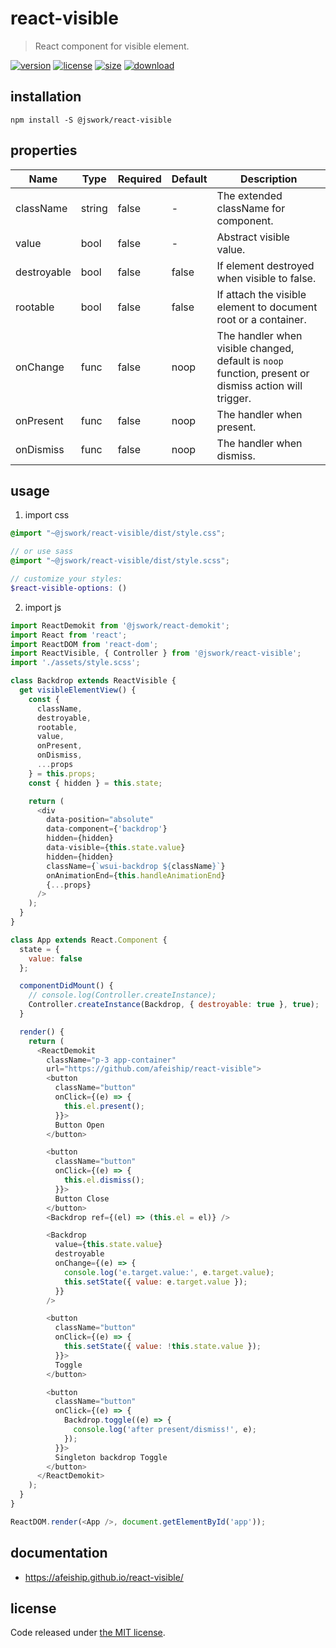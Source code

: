 # react-visible
> React component for visible element.

[![version][version-image]][version-url]
[![license][license-image]][license-url]
[![size][size-image]][size-url]
[![download][download-image]][download-url]

## installation
```shell
npm install -S @jswork/react-visible
```

## properties
| Name        | Type   | Required | Default | Description                                                                                           |
| ----------- | ------ | -------- | ------- | ----------------------------------------------------------------------------------------------------- |
| className   | string | false    | -       | The extended className for component.                                                                 |
| value       | bool   | false    | -       | Abstract visible value.                                                                               |
| destroyable | bool   | false    | false   | If element destroyed when visible to false.                                                           |
| rootable    | bool   | false    | false   | If attach the visible element to document root or a container.                                        |
| onChange    | func   | false    | noop    | The handler when visible changed, default is `noop` function, present or dismiss action will trigger. |
| onPresent   | func   | false    | noop    | The handler when present.                                                                             |
| onDismiss   | func   | false    | noop    | The handler when dismiss.                                                                             |


## usage
1. import css
  ```scss
  @import "~@jswork/react-visible/dist/style.css";

  // or use sass
  @import "~@jswork/react-visible/dist/style.scss";

  // customize your styles:
  $react-visible-options: ()
  ```
2. import js
  ```js
  import ReactDemokit from '@jswork/react-demokit';
  import React from 'react';
  import ReactDOM from 'react-dom';
  import ReactVisible, { Controller } from '@jswork/react-visible';
  import './assets/style.scss';

  class Backdrop extends ReactVisible {
    get visibleElementView() {
      const {
        className,
        destroyable,
        rootable,
        value,
        onPresent,
        onDismiss,
        ...props
      } = this.props;
      const { hidden } = this.state;

      return (
        <div
          data-position="absolute"
          data-component={'backdrop'}
          hidden={hidden}
          data-visible={this.state.value}
          hidden={hidden}
          className={`wsui-backdrop ${className}`}
          onAnimationEnd={this.handleAnimationEnd}
          {...props}
        />
      );
    }
  }

  class App extends React.Component {
    state = {
      value: false
    };

    componentDidMount() {
      // console.log(Controller.createInstance);
      Controller.createInstance(Backdrop, { destroyable: true }, true);
    }

    render() {
      return (
        <ReactDemokit
          className="p-3 app-container"
          url="https://github.com/afeiship/react-visible">
          <button
            className="button"
            onClick={(e) => {
              this.el.present();
            }}>
            Button Open
          </button>

          <button
            className="button"
            onClick={(e) => {
              this.el.dismiss();
            }}>
            Button Close
          </button>
          <Backdrop ref={(el) => (this.el = el)} />

          <Backdrop
            value={this.state.value}
            destroyable
            onChange={(e) => {
              console.log('e.target.value:', e.target.value);
              this.setState({ value: e.target.value });
            }}
          />

          <button
            className="button"
            onClick={(e) => {
              this.setState({ value: !this.state.value });
            }}>
            Toggle
          </button>

          <button
            className="button"
            onClick={(e) => {
              Backdrop.toggle((e) => {
                console.log('after present/dismiss!', e);
              });
            }}>
            Singleton backdrop Toggle
          </button>
        </ReactDemokit>
      );
    }
  }

  ReactDOM.render(<App />, document.getElementById('app'));

  ```

## documentation
- https://afeiship.github.io/react-visible/


## license
Code released under [the MIT license](https://github.com/afeiship/react-visible/blob/master/LICENSE.txt).

[version-image]: https://img.shields.io/npm/v/@jswork/react-visible
[version-url]: https://npmjs.org/package/@jswork/react-visible

[license-image]: https://img.shields.io/npm/l/@jswork/react-visible
[license-url]: https://github.com/afeiship/react-visible/blob/master/LICENSE.txt

[size-image]: https://img.shields.io/bundlephobia/minzip/@jswork/react-visible
[size-url]: https://github.com/afeiship/react-visible/blob/master/dist/react-visible.min.js

[download-image]: https://img.shields.io/npm/dm/@jswork/react-visible
[download-url]: https://www.npmjs.com/package/@jswork/react-visible
